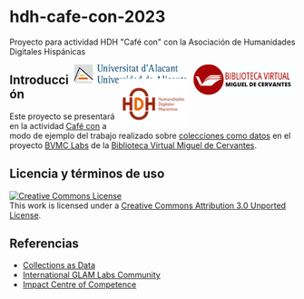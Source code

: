 # hdh-cafe-con-2023
Proyecto para actividad HDH "Café con" con la Asociación de Humanidades Digitales Hispánicas

<p><img style="float: right;" src="imagenes/logo-bvmc.png" width="180px"><img style="float: right;margin-right:10px;" src="imagenes/logo-ua.jpg" width="200px"><img style="float: right;margin-right:10px;margin-top: -10px;" src="imagenes/logo-hdh.png" width="120px"></p>

## Introducción

Este proyecto se presentará en la actividad [Café con](https://humanidadesdigitaleshispanicas.es/cafe-con-gustavo-candela-4-de-abril-de-2023/) a modo de ejemplo del trabajo realizado sobre [colecciones como datos](https://collectionsasdata.github.io/) en el proyecto [BVMC Labs](https://data.cervantesvirtual.com) de la [Biblioteca Virtual Miguel de Cervantes](https://www.cervantesvirtual.com).

## Licencia y términos de uso

<a rel="license" href="http://creativecommons.org/licenses/by/3.0/"><img alt="Creative Commons License" style="border-width:0" src="https://i.creativecommons.org/l/by/3.0/80x15.png" /></a><br />This work is licensed under a <a rel="license" href="http://creativecommons.org/licenses/by/3.0/">Creative Commons Attribution 3.0 Unported License</a>.


## Referencias

- [Collections as Data](https://collectionsasdata.github.io/)
- [International GLAM Labs Community](https://glamlabs.io/)
- [Impact Centre of Competence](https://www.digitisation.eu/)
